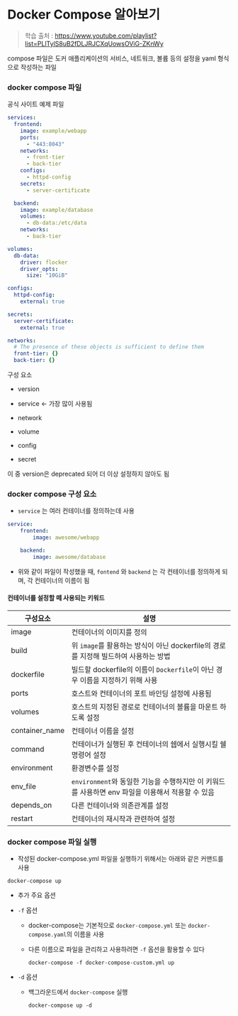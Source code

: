 # Docker Compose 알아보기

> 학습 출처 : https://www.youtube.com/playlist?list=PLlTylS8uB2fDLJRJCXqUowsOViG-ZKnWy

compose 파일은 도커 애플리케이션의 서비스, 네트워크, 볼륨 등의 설정을 yaml 형식으로 작성하는 파일

### docker compose 파일

공식 사이트 예제 파일

```yaml
services:
  frontend:
    image: example/webapp
    ports:
      - "443:8043"
    networks:
      - front-tier
      - back-tier
    configs:
      - httpd-config
    secrets:
      - server-certificate

  backend:
    image: example/database
    volumes:
      - db-data:/etc/data
    networks:
      - back-tier

volumes:
  db-data:
    driver: flocker
    driver_opts:
      size: "10GiB"

configs:
  httpd-config:
    external: true

secrets:
  server-certificate:
    external: true

networks:
  # The presence of these objects is sufficient to define them
  front-tier: {}
  back-tier: {}
```

구성 요소

- version

- service <- 가장 많이 사용됨

- network

- volume

- config

- secret

이 중 version은 deprecated 되어 더 이상 설정하지 않아도 됨

### docker compose 구성 요소

- `service` 는 여러 컨테이너를 정의하는데 사용

```yaml
service:
    frontend:
        image: awesome/webapp

    backend:
        image: awesome/database
```

-  위와 같이 파일이 작성했을 때, `fontend` 와 `backend` 는 각 컨테이너를 정의하게 되며, 각 컨테이너의 이름이 됨

#### 컨테이너를 설정할 떼 사용되는 키워드

|구성요소|설명|
|---|---|
|image|컨테이너의 이미지를 정의|
|build|위 `image`를 활용하는 방식이 아닌 dockerfile의 경로를 지정해 빌드하여 사용하는 방법|
|dockerfile|빌드할 dockerfile의 이름이 `Dockerfile`이 아닌 경우 이름을 지정하기 위해 사용|
|ports|호스트와 컨테이너의 포트 바인딩 설정에 사용됨|
|volumes|호스트의 지정된 경로로 컨테이너의 볼륨을 마운트 하도록 설정|
|container_name|컨테이너 이름을 설정|
|command|컨테이너가 실행된 후 컨테이너의 쉡에서 실행시킬 쉘 명령어 설정|
|environment|환경변수를 설정|
|env_file|`environment`와 동일한 기능을 수행하지만 이 키워드를 사용하면 env 파일을 이용해서 적용할 수 있음|
|depends_on|다른 컨테이너와 의존관계를 설정|
|restart|컨테이너의 재시작과 관련하여 설정|

### docker compose 파일 실행

- 작성된 docker-compose.yml 파일을 실행하기 위해서는 아래와 같은 커맨드를 사용

```docker
docker-compose up
```

- 추가 주요 옵션

- `-f` 옵션

    - docker-compose는 기본적으로 `docker-compose.yml` 또는 `docker-compose.yaml`의 이름을 사용
 
    -  다른 이름으로 파일을 관리하고 사용하려면 `-f` 옵션을 활용할 수 있다

        ```docker
        docker-compose -f docker-compose-custom.yml up
        ```

- `-d` 옵션

    - 백그라운드에서 `docker-compose` 실행

        ```docker
        docker-compose up -d
        ```
